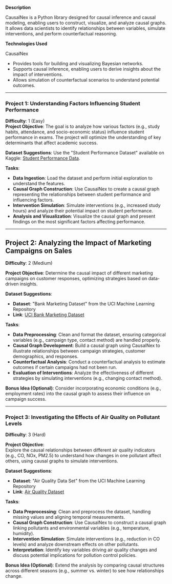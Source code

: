 **Description**

CausalNex is a Python library designed for causal inference and causal modeling, enabling users to construct, visualize, and analyze causal graphs. It allows data scientists to identify relationships between variables, simulate interventions, and perform counterfactual reasoning. 

**Technologies Used**

CausalNex

- Provides tools for building and visualizing Bayesian networks.
- Supports causal inference, enabling users to derive insights about the impact of interventions.
- Allows simulation of counterfactual scenarios to understand potential outcomes.

---

### Project 1: Understanding Factors Influencing Student Performance
**Difficulty**: 1 (Easy)  
**Project Objective**: The goal is to analyze how various factors (e.g., study habits, attendance, and socio-economic status) influence student performance in exams. The project will optimize the understanding of key determinants that affect academic success.

**Dataset Suggestions**: Use the "Student Performance Dataset" available on Kaggle: [Student Performance Data](https://www.kaggle.com/datasets/uciml/student-alcohol-consumption).

**Tasks**:
- **Data Ingestion**: Load the dataset and perform initial exploration to understand the features.
- **Causal Graph Construction**: Use CausalNex to create a causal graph representing the relationships between student performance and influencing factors.
- **Intervention Simulation**: Simulate interventions (e.g., increased study hours) and analyze their potential impact on student performance.
- **Analysis and Visualization**: Visualize the causal graph and present findings on the most significant factors affecting performance.

---

## Project 2: Analyzing the Impact of Marketing Campaigns on Sales  
**Difficulty**: 2 (Medium)  

**Project Objective**: Determine the causal impact of different marketing campaigns on customer responses, optimizing strategies based on data-driven insights.  

**Dataset Suggestions**:  
- **Dataset**: "Bank Marketing Dataset" from the UCI Machine Learning Repository  
- **Link**: [UCI Bank Marketing Dataset](https://archive.ics.uci.edu/ml/datasets/bank+marketing)  

**Tasks**:  
- **Data Preprocessing**: Clean and format the dataset, ensuring categorical variables (e.g., campaign type, contact method) are handled properly.  
- **Causal Graph Development**: Build a causal graph using CausalNex to illustrate relationships between campaign strategies, customer demographics, and responses.  
- **Counterfactual Analysis**: Conduct a counterfactual analysis to estimate outcomes if certain campaigns had not been run.  
- **Evaluation of Interventions**: Analyze the effectiveness of different strategies by simulating interventions (e.g., changing contact method).  

**Bonus Idea (Optional)**: Consider incorporating economic conditions (e.g., employment rates) into the causal graph to assess their influence on campaign success.  

---

### Project 3: Investigating the Effects of Air Quality on Pollutant Levels
**Difficulty**: 3 (Hard)  

**Project Objective**:  
Explore the causal relationships between different air quality indicators (e.g., CO, NOx, PM2.5) to understand how changes in one pollutant affect others, using causal graphs to simulate interventions.  

**Dataset Suggestions**:  
- **Dataset**: "Air Quality Data Set" from the UCI Machine Learning Repository  
- **Link**: [Air Quality Dataset](https://archive.ics.uci.edu/ml/datasets/Air+Quality)  

**Tasks**:  
- **Data Preprocessing**: Clean and preprocess the dataset, handling missing values and aligning temporal measurements.  
- **Causal Graph Construction**: Use CausalNex to construct a causal graph linking pollutants and environmental variables (e.g., temperature, humidity).  
- **Intervention Simulation**: Simulate interventions (e.g., reduction in CO levels) and analyze downstream effects on other pollutants.  
- **Interpretation**: Identify key variables driving air quality changes and discuss potential implications for pollution control policies.  

**Bonus Idea (Optional)**: Extend the analysis by comparing causal structures across different seasons (e.g., summer vs. winter) to see how relationships change.  

